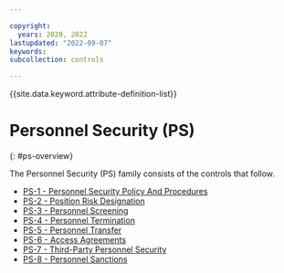 ```yaml
---

copyright:
  years: 2020, 2022
lastupdated: "2022-09-07"
keywords: 
subcollection: controls

---
```




{{site.data.keyword.attribute-definition-list}}



# Personnel Security (PS)
{: #ps-overview}

The Personnel Security (PS) family consists of the controls that follow.

- [PS-1 - Personnel Security Policy And Procedures](/docs/controls?topic=controls-ps-1)
- [PS-2 - Position Risk Designation](/docs/controls?topic=controls-ps-2)
- [PS-3 - Personnel Screening](/docs/controls?topic=controls-ps-3)
- [PS-4 - Personnel Termination](/docs/controls?topic=controls-ps-4)
- [PS-5 - Personnel Transfer](/docs/controls?topic=controls-ps-5)
- [PS-6 - Access Agreements](/docs/controls?topic=controls-ps-6)
- [PS-7 - Third-Party Personnel Security](/docs/controls?topic=controls-ps-7)
- [PS-8 - Personnel Sanctions](/docs/controls?topic=controls-ps-8)


